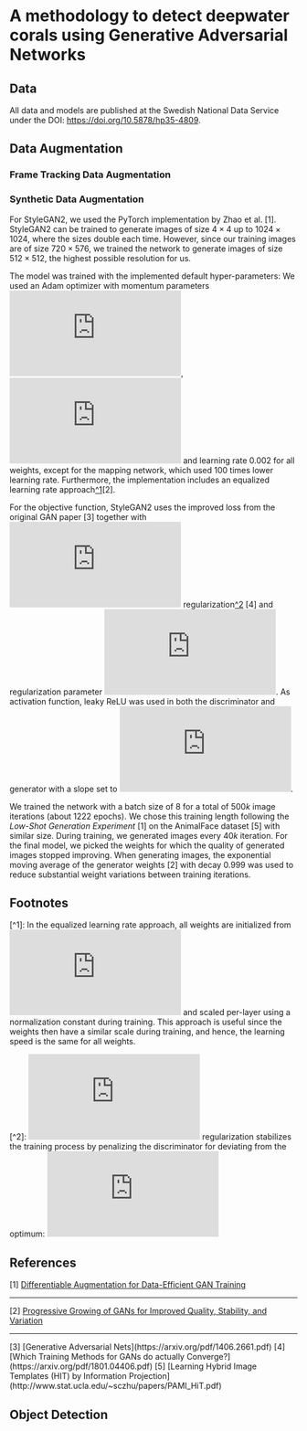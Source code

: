 # A methodology to detect deepwater corals using Generative Adversarial Networks

## Data
All data and models are published at the Swedish National Data Service under the DOI: https://doi.org/10.5878/hp35-4809.

## Data Augmentation


### Frame Tracking Data Augmentation


### Synthetic Data Augmentation
For StyleGAN2, we used the PyTorch implementation by Zhao et al. [1]. StyleGAN2 can be trained to generate images of size $4\times4$ up to $1024\times1024$, where the sizes double each time. However, since our training images are of size $720\times576$, we trained the network to generate images of size $512\times512$, the highest possible resolution for us. 

The model was trained with the implemented default hyper-parameters: We used an Adam optimizer with momentum parameters ![equation](https://latex.codecogs.com/svg.latex?%5Cinline%20B_%7B1%7D%20%3D%200), ![equation](https://www.sciweavers.org/tex2img.php?eq=B_%7B2%7D%3D0.99&bc=White&fc=Black&im=jpg&fs=12&ff=arev&edit=0) and learning rate $0.002$ for all weights, except for the mapping network, which used $100$ times lower learning rate. Furthermore, the implementation includes an equalized learning rate approach[^1](#fn1)[2].

For the objective function, StyleGAN2 uses the improved loss from the original GAN paper [3] together with ![equation](https://latex.codecogs.com/svg.latex?%5Cinline%20R_1) regularization[^2](#fn1) [4] and regularization parameter ![equation](https://latex.codecogs.com/svg.latex?%5Cinline%20%5Cgamma%20%3D%2010). As activation function, leaky ReLU was used in both the discriminator and generator with a slope set to ![equation](https://latex.codecogs.com/svg.latex?%5Cinline%20%5Calpha%3D0.2).

We trained the network with a batch size of $8$ for a total of $500k$ image iterations (about $1222$ epochs). We chose this training length following the *Low-Shot Generation Experiment* [1] on the AnimalFace dataset [5] with similar size.
During training, we generated images every $40k$ iteration. For the final model, we picked the weights for which the quality of generated images stopped improving. When generating images, the exponential moving average of the generator weights [2] with decay $0.999$ was used to reduce substantial weight variations between training iterations.

## Footnotes
<a id="fn1"></a>[^1]: In the equalized learning rate approach, all weights are initialized from ![equation](https://latex.codecogs.com/svg.latex?%5Cinline%20%5Cmathcal%7BN%7D%20%5Csim%20%280%2C1%29) and scaled per-layer using a normalization constant during training. This approach is useful since the weights then have a similar scale during training, and hence, the learning speed is the same for all weights.

<a id="fn1"></a>[^2]: ![equation](https://latex.codecogs.com/svg.latex?%5Cinline%20R_1) regularization stabilizes the training process by penalizing the discriminator for deviating from the optimum: ![equation](https://latex.codecogs.com/svg.latex?%5Cinline%20R_1%3D%5Cfrac%7B%5Cgamma%7D%7B2%7D%20%5Cmathbb%7BE%7D_%7Bx%5Csim%20%5Cmathbb%7BP%7D_r%7D%5B%5ClVert%5Cnabla%20D%28x%29%20%5CrVert%5E2%5D)

## References

[1] [Differentiable Augmentation for Data-Efficient GAN Training](https://arxiv.org/pdf/2006.10738.pdf)
***
[2] [Progressive Growing of GANs for Improved Quality, Stability, and Variation](https://arxiv.org/pdf/1710.10196.pdf)
<hr>
[3] [Generative Adversarial Nets](https://arxiv.org/pdf/1406.2661.pdf) 
[4] [Which Training Methods for GANs do actually Converge?](https://arxiv.org/pdf/1801.04406.pdf)
[5] [Learning Hybrid Image Templates (HIT) by Information Projection](http://www.stat.ucla.edu/~sczhu/papers/PAMI_HiT.pdf)


## Object Detection
